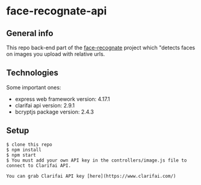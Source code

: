 # face-recognate-api

## General info
This repo back-end part of the [face-recognate](https://github.com/mahmutsen/face-recognate) project which "detects faces on images you upload with relative urls.
	
## Technologies
Some important ones:
* express web framework version: 4.17.1
* clarifai api version: 2.9.1
* bcryptjs package version: 2.4.3
	
## Setup
```
$ clone this repo
$ npm install
$ npm start
$ You must add your own API key in the controllers/image.js file to connect to Clarifai API.

You can grab Clarifai API key [here](https://www.clarifai.com/)
